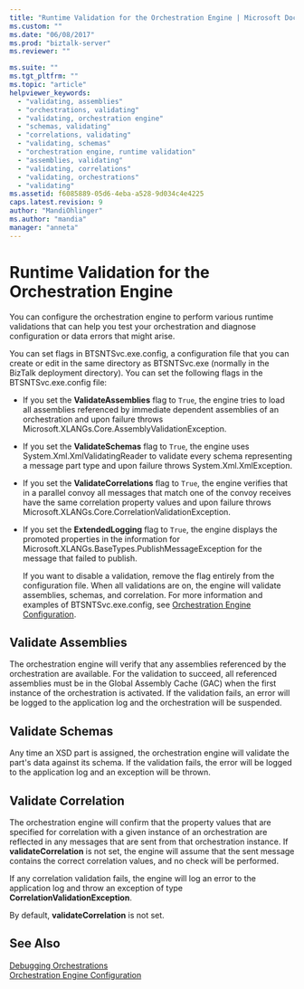 ```yaml
---
title: "Runtime Validation for the Orchestration Engine | Microsoft Docs"
ms.custom: ""
ms.date: "06/08/2017"
ms.prod: "biztalk-server"
ms.reviewer: ""

ms.suite: ""
ms.tgt_pltfrm: ""
ms.topic: "article"
helpviewer_keywords: 
  - "validating, assemblies"
  - "orchestrations, validating"
  - "validating, orchestration engine"
  - "schemas, validating"
  - "correlations, validating"
  - "validating, schemas"
  - "orchestration engine, runtime validation"
  - "assemblies, validating"
  - "validating, correlations"
  - "validating, orchestrations"
  - "validating"
ms.assetid: f6085889-05d6-4eba-a528-9d034c4e4225
caps.latest.revision: 9
author: "MandiOhlinger"
ms.author: "mandia"
manager: "anneta"
---
```

# Runtime Validation for the Orchestration Engine
You can configure the orchestration engine to perform various runtime validations that can help you test your orchestration and diagnose configuration or data errors that might arise.  
  
 You can set flags in BTSNTSvc.exe.config, a configuration file that you can create or edit in the same directory as BTSNTSvc.exe (normally in the BizTalk deployment directory). You can set the following flags in the BTSNTSvc.exe.config file:  
  
- If you set the **ValidateAssemblies** flag to `True`, the engine tries to load all assemblies referenced by immediate dependent assemblies of an orchestration and upon failure throws Microsoft.XLANGs.Core.AssemblyValidationException.  
  
- If you set the **ValidateSchemas** flag to `True`, the engine uses System.Xml.XmlValidatingReader to validate every schema representing a message part type and upon failure throws System.Xml.XmlException.  
  
- If you set the **ValidateCorrelations** flag to `True`, the engine verifies that in a parallel convoy all messages that match one of the convoy receives have the same correlation property values and upon failure throws Microsoft.XLANGs.Core.CorrelationValidationException.  
  
- If you set the **ExtendedLogging** flag to `True`, the engine displays the promoted properties in the information for Microsoft.XLANGs.BaseTypes.PublishMessageException for the message that failed to publish.  
  
  If you want to disable a validation, remove the flag entirely from the configuration file. When all validations are on, the engine will validate assemblies, schemas, and correlation. For more information and examples of BTSNTSvc.exe.config, see [Orchestration Engine Configuration](../core/orchestration-engine-configuration.md).  
  
## Validate Assemblies  
 The orchestration engine will verify that any assemblies referenced by the orchestration are available. For the validation to succeed, all referenced assemblies must be in the Global Assembly Cache (GAC) when the first instance of the orchestration is activated. If the validation fails, an error will be logged to the application log and the orchestration will be suspended.  
  
## Validate Schemas  
 Any time an XSD part is assigned, the orchestration engine will validate the part's data against its schema. If the validation fails, the error will be logged to the application log and an exception will be thrown.  
  
## Validate Correlation  
 The orchestration engine will confirm that the property values that are specified for correlation with a given instance of an orchestration are reflected in any messages that are sent from that orchestration instance. If **validateCorrelation** is not set, the engine will assume that the sent message contains the correct correlation values, and no check will be performed.  
  
 If any correlation validation fails, the engine will log an error to the application log and throw an exception of type **CorrelationValidationException**.  
  
 By default, **validateCorrelation** is not set.  
  
## See Also  
 [Debugging Orchestrations](../core/debugging-orchestrations.md)   
 [Orchestration Engine Configuration](../core/orchestration-engine-configuration.md)
